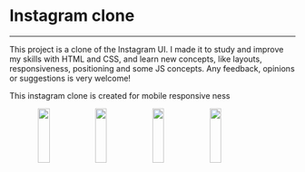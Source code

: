 <html>
  <head>
  <style>
    .image{
      width:100%;
      height:60vh;
      display:flex;
      justify-content:center;
}
    img{
      width:20%;
      height:20%;
      }
  </style>
      </head>
<body>

<h1>Instagram clone</h1>
<hr>
<p>This project is a clone of the Instagram UI. I made it to study and improve my skills with HTML and CSS, and learn new concepts, like layouts, responsiveness, positioning and some JS concepts. Any feedback, opinions or suggestions is very welcome!</p>

<p>This instagram clone is created for mobile responsive ness </p>
<div class="image">
<img src="https://github.com/MonikaGade/Instagram/assets/144129444/46fdef9b-d41d-4f42-ab0e-4753f0b59c65"   >
<img src="https://github.com/MonikaGade/Instagram/assets/144129444/214e80dc-9aad-4b6a-a732-4aef43098548" ">
<img src="https://github.com/MonikaGade/Instagram/assets/144129444/5a8a4f80-ef1a-49aa-8265-3e504cb6205d">
<img src="https://github.com/MonikaGade/Instagram/assets/144129444/0bf1bcf2-dc07-4b9f-94b3-a5d3bfd07cb3">
</div>
</body>
</html>
